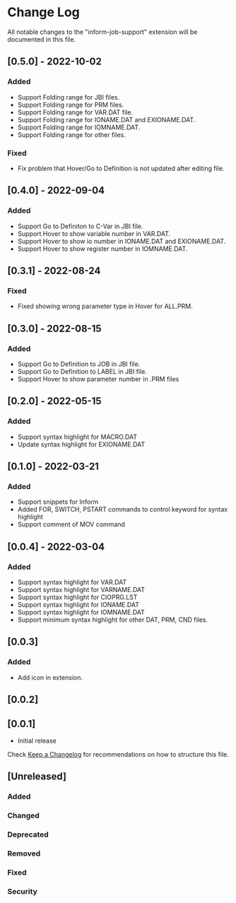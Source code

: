 # Change Log

All notable changes to the "inform-job-support" extension will be documented in this file.

## [0.5.0] - 2022-10-02
### Added
- Support Folding range for JBI files.
- Support Folding range for PRM files.
- Support Folding range for VAR.DAT file.
- Support Folding range for IONAME.DAT and EXIONAME.DAT.
- Support Folding range for IOMNAME.DAT.
- Support Folding range for other files.
### Fixed
- Fix problem that Hover/Go to Definition is not updated after editing file.

## [0.4.0] - 2022-09-04
### Added
- Support Go to Definiton to C-Var in JBI file.
- Support Hover to show variable number in VAR.DAT.
- Support Hover to show io number in IONAME.DAT and EXIONAME.DAT.
- Support Hover to show register number in IOMNAME.DAT.

## [0.3.1] - 2022-08-24
### Fixed
- Fixed showing wrong parameter type in Hover for ALL.PRM.

## [0.3.0] - 2022-08-15
### Added
- Support Go to Definition to JOB in JBI file.
- Support Go to Definition to LABEL in JBI file.
- Support Hover to show parameter number in .PRM files

## [0.2.0] - 2022-05-15
### Added
- Support syntax highlight for MACRO.DAT
- Update syntax highlight for EXIONAME.DAT

## [0.1.0] - 2022-03-21
### Added
- Support snippets for Inform
- Added FOR, SWITCH, PSTART commands to control keyword for syntax highlight
- Support comment of MOV command


## [0.0.4] - 2022-03-04
### Added
- Support syntax highlight for VAR.DAT
- Support syntax highlight for VARNAME.DAT
- Support syntax highlight for CIOPRG.LST
- Support syntax highlight for IONAME.DAT
- Support syntax highlight for IOMNAME.DAT
- Support minimum syntax highlight for other DAT, PRM, CND files.

## [0.0.3]
### Added
- Add icon in extension.

## [0.0.2]

## [0.0.1]
- Initial release


Check [Keep a Changelog](http://keepachangelog.com/) for recommendations on how to structure this file.

## [Unreleased]
### Added
### Changed
### Deprecated
### Removed
### Fixed
### Security
